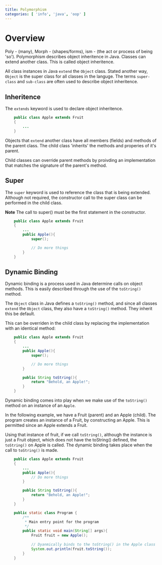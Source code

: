 ```yaml
---
title: Polymorphism
categories: [ 'info', 'java', 'oop' ]
---
```


# Overview

Poly - (many), Morph - (shapes/forms), ism - (the act or process of being 'so').  Polymorphism describes object inheritence in Java.  Classes can extend another class.  This is called object inheritence.

All class instances in Java `extend` the `Object` class. Stated another way, `Object` is the super class for all classes in the languge.  The terms `super-class` and `sub-class` are often used to describe object inheritence.

## Inheritence

The `extends` keyword is used to declare object inheritence.

````java
    public class Apple extends Fruit 
    {
        ...
    }
````

Objects that `extend` another class have all members (fields) and methods of the parent class. The child class 'inherits' the methods and properies of it's parent.  

Child classes can override parent methods by proivding an implementation that matches the signature of the parent's method.

## Super

The `super` keyword is used to reference the class that is being extended.  Although not required, the constructor call to the super class can be performed in the child class.  

**Note** The call to super() must be the first statement in the constructor.

````java
    public class Apple extends Fruit 
    {
        ...
        public Apple(){
            super();

            // Do more things
        }
    }
````

## Dynamic Binding

Dynamic binding is a process used in Java determine calls on object methods.  This is easily described through the use of the `toString()` method. 

The `Object` class in Java defines a `toString()` method, and since all classes `extend` the `Object` class, they also have a `toString()` method.  They inherit this be default.

This can be overriden in the child class by replacing the implementation with an identical method:

````java
    public class Apple extends Fruit 
    {
        ...
        public Apple(){
            super();

            // Do more things
        }

        public String toString(){
            return "Behold, an Apple!";
        }
    }
````

Dynamic binding comes into play when we make use of the `toString()` method on an instance of an `Apple`.

In the following example, we have a Fruit (parent) and an Apple (child).  The program creates an instance of a Fruit, by constructing an Apple.  This is permitted since an Apple extends a Fruit.

Using that instance of fruit, if we call `toString()`, although the instance is just a Fruit object, which does not have the toString() defined, the `toString()` on Apple is called. The dynamic binding takes place when the call to `toString()` is made.

````java
    public class Apple extends Fruit 
    {
        ...
        public Apple(){
            // Do more things
        }

        public String toString(){
            return "Behold, an Apple!";
        }
    }

    public static class Program {
        /**
         * Main entry point for the program
         */
        public static void main(String[] args){
            Fruit fruit = new Apple();
            
            // Dyanmically binds to the toString() in the Apple class
            System.out.println(fruit.toString());
        }
    }
````